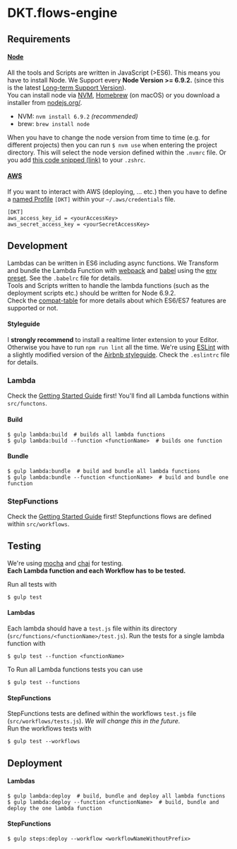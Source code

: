 # DKT.flows-engine

## Requirements

#### [Node](https://nodejs.org/en/)

All the tools and Scripts are written in JavaScript (>ES6). This means you have to install Node. We Support every **Node Version >= 6.9.2.** (since this is the latest [Long-term Support Version](https://github.com/nodejs/LTS)).  
You can install node via [NVM](https://github.com/creationix/nvm), [Homebrew](http://brew.sh/) (on macOS) or you download a installer from [nodejs.org/](https://nodejs.org/).

- NVM: `nvm install 6.9.2` *(recommended)*
- brew: `brew install node`

When you have to change the node version from time to time (e.g. for different projects) then you can run `$ nvm use` when entering the project directory. This will select the node version defined within the `.nvmrc` file. Or you add [this code snipped (link)](https://github.com/creationix/nvm#zsh) to your `.zshrc`.

#### [AWS](https://aws.amazon.com/documentation/)

If you want to interact with AWS (deploying, ... etc.) then you have to define a [named Profile](https://docs.aws.amazon.com/cli/latest/userguide/cli-chap-getting-started.html#cli-multiple-profiles) `[DKT]` within your `~/.aws/credentials` file.

```
[DKT]
aws_access_key_id = <yourAccessKey>
aws_secret_access_key = <yourSecretAccessKey>
```

## Development

Lambdas can be written in ES6 including async functions. We Transform and bundle the Lambda Function with [webpack](https://webpack.github.io/) and [babel](https://babeljs.io/) using the [env preset](https://babeljs.io/docs/plugins/preset-env/). See the `.babelrc` file for details.  
Tools and Scripts written to handle the lambda functions (such as the deployment scripts etc.) should be written for Node 6.9.2.  
Check the [compat-table](https://kangax.github.io/compat-table/es6/) for more details about which ES6/ES7 features are supported or not. 

#### Styleguide

I **strongly recommend** to install a realtime linter extension to your Editor. Otherwise you have to run `npm run lint` all the time.
We're using [ESLint](http://eslint.org/) with a slightly modified version of the [Airbnb styleguide](https://github.com/airbnb/javascript). Check the `.eslintrc` file for details.


### Lambda

Check the [Getting Started Guide](https://docs.aws.amazon.com/lambda/latest/dg/welcome.html) first!
You'll find all Lambda functions within `src/functons`.

#### Build

```shell
$ gulp lambda:build  # builds all lambda functions
$ gulp lambda:build --function <functionName>  # builds one function
```

#### Bundle

```shell
$ gulp lambda:bundle  # build and bundle all lambda functions
$ gulp lambda:bundle --function <functionName>  # build and bundle one function
```

### StepFunctions

Check the [Getting Started Guide](https://docs.aws.amazon.com/step-functions/latest/dg/welcome.html) first!
Stepfunctions flows are defined within `src/workflows`.

## Testing

We're using [mocha](https://mochajs.org/) and [chai](http://chaijs.com/) for testing.  
**Each Lambda function and each Workflow has to be tested.**

Run all tests with

``` shell
$ gulp test
```

#### Lambdas

Each lambda should have a `test.js` file within its directory (`src/functions/<functionName>/test.js`).
Run the tests for a single lambda function with

```shell
$ gulp test --function <functionName>
```

To Run all Lambda functions tests you can use

```shell
$ gulp test --functions
```

#### StepFunctions

StepFunctions tests are defined within the workflows `test.js` file (`src/workflows/tests.js`). *We will change this in the future.*  
Run the workflows tests with

```shell
$ gulp test --workflows
```

## Deployment

#### Lambdas

```shell
$ gulp lambda:deploy  # build, bundle and deploy all lambda functions
$ gulp lambda:deploy --function <functionName>  # build, bundle and deploy the one lambda function
```

#### StepFunctions

```shell
$ gulp steps:deploy --workflow <workflowNameWithoutPrefix>
```
